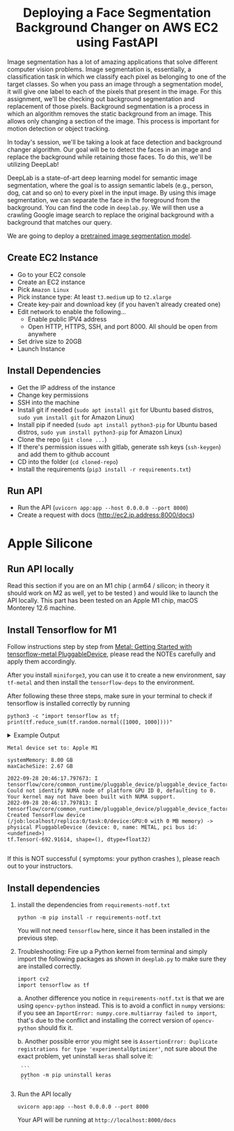 

# <h1 align="center" id="heading">Deploying a Face Segmentation Background Changer on AWS EC2 using FastAPI</h1>


Image segmentation has a lot of amazing applications that solve different computer vision problems. Image segmentation is, essentially, a classification task in which we classify each pixel as belonging to one of the target classes. So when you pass an image through a segmentation model, it will give one label to each of the pixels that present in the image. For this assignment, we'll be checking out background segmentation and replacement of those pixels. Background segmentation is a process in which an algorithm removes the static background from an image. This allows only changing a section of the image. This process is important for motion detection or object tracking.

In today's session, we'll be taking a look at face detection and background changer algorithm. Our goal will be to detect the faces in an image and replace the background while retaining those faces. To do this, we'll be utilizing DeepLab!

DeepLab is a state-of-art deep learning model for semantic image segmentation, where the goal is to assign semantic labels (e.g., person, dog, cat and so on) to every pixel in the input image. By using this image segmentation, we can separate the face in the foreground from the background. You can find the code in `deeplab.py`. We will then use a crawling Google image search to replace the original background with a background that matches our query.

We are going to deploy a [pretrained image segmentation model](https://github.com/tensorflow/models/tree/master/research/deeplab).

## Create EC2 Instance

- Go to your EC2 console
- Create an EC2 instance
- Pick `Amazon Linux`
- Pick instance type: At least `t3.medium` up to `t2.xlarge`
- Create key-pair and download key (if you haven't already created one)
- Edit network to enable the following...
    - Enable public IPV4 address
    - Open HTTP, HTTPS, SSH, and port 8000. All should be open from anywhere
- Set drive size to 20GB
- Launch Instance

## Install Dependencies
- Get the IP address of the instance
- Change key permissions
- SSH into the machine
- Install git if needed (`sudo apt install git` for Ubuntu based distros, `sudo yum install git` for Amazon Linux)
- Install pip if needed (`sudo apt install python3-pip` for Ubuntu based distros, `sudo yum install python3-pip` for Amazon Linux)
- Clone the repo (`git clone ...`)
- If there's permission issues with gitlab, generate ssh keys (`ssh-keygen`) and add them to github account
- CD into the folder (`cd cloned-repo`)
- Install the requirements (`pip3 install -r requirements.txt`)

## Run API
- Run the API (`uvicorn app:app --host 0.0.0.0 --port 8000`)
- Create a request with docs (http://ec2.ip.address:8000/docs)

# Apple Silicone

## Run API locally

Read this section if you are on an M1 chip ( arm64 / silicon; in theory it should work on M2 as well, yet to be tested ) and would like to launch the API locally. This part has been tested on an Apple M1 chip, macOS Monterey 12.6 machine.

## Install Tensorflow for M1
Follow instructions step by step from [Metal: Getting Started with tensorflow-metal PluggableDevice](https://developer.apple.com/metal/tensorflow-plugin/), please read the NOTEs carefully and apply them accordingly.

After you install `miniforge3`, you can use it to create a new environment, say `tf-metal` and then install the `tensorflow-deps` to the environment.

After following these three steps, make sure in your terminal to check if tensorflow is installed correctly by running

```
python3 -c "import tensorflow as tf; print(tf.reduce_sum(tf.random.normal([1000, 1000])))"
```

<details>
<summary> Example Output

    Metal device set to: Apple M1

    systemMemory: 8.00 GB
    maxCacheSize: 2.67 GB

    2022-09-28 20:46:17.797673: I tensorflow/core/common_runtime/pluggable_device/pluggable_device_factory.cc:306] Could not identify NUMA node of platform GPU ID 0, defaulting to 0. Your kernel may not have been built with NUMA support.
    2022-09-28 20:46:17.797813: I tensorflow/core/common_runtime/pluggable_device/pluggable_device_factory.cc:272] Created TensorFlow device (/job:localhost/replica:0/task:0/device:GPU:0 with 0 MB memory) -> physical PluggableDevice (device: 0, name: METAL, pci bus id: <undefined>)
    tf.Tensor(-692.91614, shape=(), dtype=float32)

</summary>
</details>

If this is NOT successful ( symptoms: your python crashes ), please reach out to your instructors.

## Install dependencies

1. install the dependencies from `requirements-notf.txt`

    ```
    python -m pip install -r requirements-notf.txt
    ```

    You will not need `tensorflow` here, since it has been installed in the previous step.

2. Troubleshooting:
    Fire up a Python kernel from terminal and simply import the following packages as shown in `deeplab.py` to make sure they are installed correctly.

    ```
    import cv2
    import tensorflow as tf
    ```

    a. Another difference you notice in `requirements-notf.txt` is that we are using `opencv-python` instead. This is to avoid a conflict in `numpy` versions: if you see an `ImportError: numpy.core.multiarray failed to import`, that's due to the conflict and installing the correct version of `opencv-python` should fix it.

    b. Another possible error you might see is `AssertionError: Duplicate registrations for type 'experimentalOptimizer'`, not sure about the exact problem, yet uninstall `keras` shall solve it:

        ```
        python -m pip uninstall keras
        ```
5. Run the API locally

    ```
    uvicorn app:app --host 0.0.0.0 --port 8000
    ```

    Your API will be running at `http://localhost:8000/docs`
